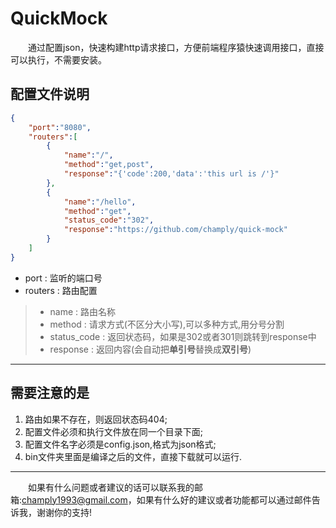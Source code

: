 # QuickMock
&emsp;&emsp;通过配置json，快速构建http请求接口，方便前端程序猿快速调用接口，直接可以执行，不需要安装。

## 配置文件说明
```json
{
    "port":"8080",
    "routers":[
        {
            "name":"/",
            "method":"get,post",
            "response":"{'code':200,'data':'this url is /'}"
        },
        {
            "name":"/hello",
            "method":"get",
            "status_code":"302",
            "response":"https://github.com/champly/quick-mock"
        }
    ]
}
```
- port : 监听的端口号
- routers : 路由配置
> - name : 路由名称
> - method : 请求方式(不区分大小写),可以多种方式,用分号分割
> - status_code : 返回状态码，如果是302或者301则跳转到response中
> - response : 返回内容(会自动把**单引号**替换成**双引号**)
***
## 需要注意的是
1. 路由如果不存在，则返回状态码404;
2. 配置文件必须和执行文件放在同一个目录下面;
3. 配置文件名字必须是config.json,格式为json格式;
4. bin文件夹里面是编译之后的文件，直接下载就可以运行.
***
&emsp;&emsp;如果有什么问题或者建议的话可以联系我的邮箱:champly1993@gmail.com，如果有什么好的建议或者功能都可以通过邮件告诉我，谢谢你的支持!